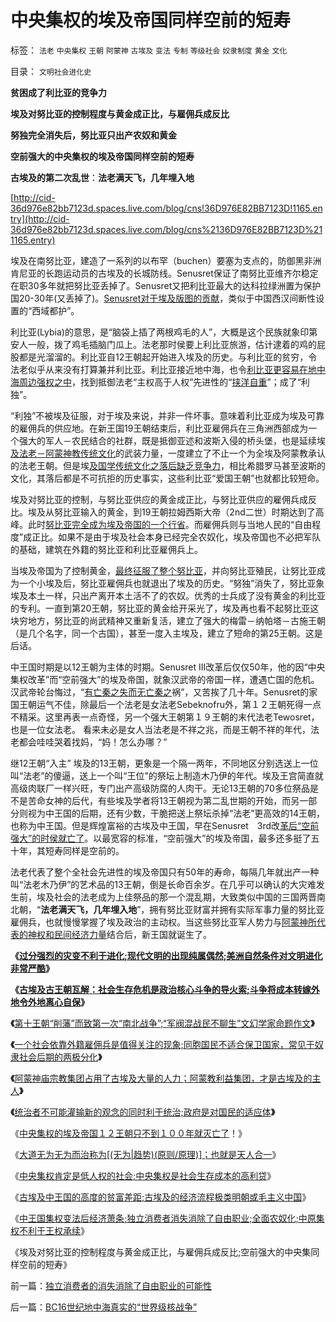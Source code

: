# 中央集权的埃及帝国同样空前的短寿

标签： `法老` `中央集权` `王朝` `阿蒙神` `古埃及` `变法` `专制` `等级社会` `奴隶制度` `黄金` `文化` 

目录： `文明社会进化史`

**贫困成了利比亚的竞争力**

**埃及对努比亚的控制程度与黄金成正比，与雇佣兵成反比**

**努独完全消失后，努比亚只出产农奴和黄金**

**空前强大的中央集权的埃及帝国同样空前的短寿**

**古埃及的第二次乱世**：**法老满天飞，几年埋入地**

[http://cid-36d976e82bb7123d.spaces.live.com/blog/cns!36D976E82BB7123D!1165.entry](http://cid-36d976e82bb7123d.spaces.live.com/blog/cns%2136D976E82BB7123D%211165.entry)

埃及在南努比亚，建造了一系列的以布罕（buchen）要塞为支点的，防御黑非洲肯尼亚的长跑运动员的古埃及的长城防线。Senusret保证了南努比亚维齐尔稳定在职30多年就把努比亚丢掉了。Senusret又把利比亚最大的达科拉绿洲置为保护国20-30年(又丢掉了)。[Senusret对于埃及版图的贡献](../../../2008/11/20/300万适农区，2000年中国历史文明的含义.md)，类似于中国西汉间断性设置的“西域都护”。

利比亚(Lybia)的意思，是“脑袋上插了两根鸡毛的人”，大概是这个民族就象印第安人一般，拨了鸡毛插脑门瓜上。法老那时侯要上利比亚旅游，估计逮着的鸡的屁股都是光溜溜的。利比亚自12王朝起开始进入埃及的历史。与利比亚的贫穷，令法老似乎从来没有打算兼并利比亚。利比亚接近地中海，也令[利比亚更容易在地中海周边强权之中](../../../2010/3/20/政治只是经济学中的一种组织要素.md)，找到抵御法老“主权高于人权”先进性的“[挟洋自重](../../../2010/3/22/中国应该开始学会讲实力.md)”；成了“利独”。

“利独”不被埃及征服，对于埃及来说，并非一件坏事。意味着利比亚成为埃及可靠的雇佣兵的供应地。在新王国19王朝结束后，利比亚雇佣兵在三角洲西部成为一个强大的军人－农民结合的社群，既是抵御亚述和波斯入侵的桥头堡，也是延续埃[及法老－阿蒙神教传统文化](../../../2009/9/28/中国怀旧复古的乌托邦传统文化.md)的武装力量，一度建立了不止一个为全埃及阿蒙教承认的法老王朝。但是埃[及国学传统文化之落后缺乏竞争力](../../../2009/7/11/以传统文化对抗普世价值观是形同自杀.md)，相比希腊罗马甚至波斯的文化，其落后都是不可抗拒的历史事实，这些利比亚“爱国王朝”也就都比较短命。

埃及对努比亚的控制，与努比亚供应的黄金成正比，与努比亚供应的雇佣兵成反比。埃及从努比亚输入的黄金，到19王朝拉姆西斯大帝（2nd二世）时期达到了高峰。此时[努比亚完全成为埃及帝国的一个行省](../../../2009/11/6/语言文化和交易成本和分离统一的关系.md)。而雇佣兵则与当地人民的“自由程度”成正比。如果不是由于埃及社会本身已经完全农奴化，埃及帝国也不必把军队的基础，建筑在外籍的努比亚和利比亚雇佣兵上。

当埃及帝国为了控制黄金，[最终征服了整个努比亚](../../../2009/10/1/大国霸权主义阻碍中国和平崛起.md)，并向努比亚殖民，让努比亚成为一个小埃及后，努比亚雇佣兵也就退出了埃及的历史。“努独”消失了，努比亚象埃及本土一样，只出产离开本土活不了的农奴。优秀的士兵成了没有黄金的利比亚的专利。一直到第20王朝，努比亚的黄金给开采光了，埃及再也看不起努比亚这块穷地方，努比亚的尚武精神又重新复活，建立了强大的梅雷－纳帕塔－古施王朝（是几个名字，同一个古国），甚至一度入主埃及，建立了短命的第25王朝。这是后话。

中王国时期是以12王朝为主体的时期。Senusret
III改革后仅仅50年，他的因“中央集权改革”而“空前强大”的埃及帝国，就象汉武帝的帝国一样，遭遇亡国的危机。汉武帝轮台悔过，“[有亡秦之失而无亡秦之](../../../2009/2/12/西汉经济危机中的汉昭帝霍光新政.md)祸”，又苦挨了几十年。Senusret的家国王朝运气不佳，除最后一个法老是女法老Sebeknofru外，第１２王朝死得一点不精采。这里再表一点奇怪，另一个强大王朝第１９王朝的末代法老Tewosret，也是一位女法老。
看来未必是女人当法老是不祥之兆，而是王朝不祥的年代，法老都会哇哇哭着找妈，“妈！怎么办哪？”

继12王朝“入主”
埃及的13王朝，更象是一个隔一两年，不同地区分别选送上一位叫“法老”的傻逼，送上一个叫“王位”的祭坛上制造木乃伊的年代。埃及王宫简直就高级肉联厂一样兴旺，专门出产高级防腐的人肉干。无论13王朝的70多位祭品是不是苦命女神的后代，有些埃及学者将13王朝视为第二乱世期的开始，而另一部分则视为中王国的后期，还有少数，干脆把送上祭坛杀掉“法老”更高效的14王朝，也称为中王国。但是辉煌富裕的古埃及中王国，早在Senusret　3rd改[革后“空前强大”的时侯就亡了](http://darthvad.blog.163.com/blog/static/53399470200952022756501/)。以最宽容的标准，“空前强大”的埃及帝国，最多还多挺了五十年，其短寿同样是空前的。

法老代表了整个全社会先进性的埃及帝国只有50年的寿命，每隔几年就出产一种叫“法老木乃伊”的艺术品的13王朝，倒是长命百余岁。在几乎可以确认的大灾难发生前，埃及社会的法老成为上佳祭品的那一个混乱期，大致类似中国的三国两晋南北朝，“**法老满天飞，几年埋入地**”，拥有努比亚财富并拥有实际军事力量的努比亚雇佣兵，也就慢慢掌握了埃及政治的主动权。当这些努比亚军人势力与[阿蒙神所代表的神权和民间经济力量](../../../2010/4/8/古埃及的“国学”阿蒙教是古埃及历史的主线.md)结合后，新王国就诞生了。

**《**[**过分强烈的灾变不利于进化;现代文明的出现纯属偶然;美洲自然条件对文明进化非常严酷**](../../../2010/4/19/美洲自然条件对文明进化非常严酷.md)**》**

**《**[**古埃及古王朝瓦解：社会生存危机是政治核心斗争的导火索;斗争将成本转嫁外地令外地离心自保**](../../../2010/4/19/社会生存危机是政治核心斗争的导火索.md)**》**

**《**[第十王朝“削藩”而致第一次“南北战争”;“军阀混战民不聊生”文幻学家命题作文](../../../2010/4/27/“军阀混战民不聊生”文幻学家命题作文.md)**》**

**《**[一个社会依靠外籍雇佣兵是值得关注的现象;同胞国民不适合保卫国家，常见于奴隶社会后期的两极分化](../../../2010/4/27/一个社会依靠外籍雇佣兵是值得关注的现象.md)**》**

**《**[阿蒙神庙宗教集团占用了古埃及大量的人力；阿蒙教利益集团，才是古埃及的主人](../../../2010/4/27/阿蒙教利益集团，才是古埃及的主人.md)**》**

**《**[统治者不可能灌输新的观念的同时利于统治;政府是对国民的适应体](../../../2010/4/27/统治者不可能灌输新的观念的同时利于统治.md)**》**

《[中央集权的埃及帝国１２王朝只不到１００年就灭亡了](../../../2010/4/28/中央集权令埃及帝国不到１００年就灭亡了！.md)！》

《[大道无为无为而治称为[(无为|趋势)(原则/原理)]；也就是天人合一](../../../2010/4/28/大道无为：任何历史和现实的政策必须顺势而为.md)》

《[中央集权肯定是低人权的社会;中央集权是社会生存成本的高利贷](../../../2010/4/28/中央集权是社会生存成本的高利贷.md)》

《[古埃及中王国的高度的贫富差距;古埃及的经济流程极类明朝或毛主义中国](../../../2010/4/29/古埃及中王国的经济流程极类明朝.md)》

《[中王国集权变法后经济萧条;独立消费者消失消除了自由职业;全面农奴化;中原集权不利于王权承续](../../../2010/4/29/独立消费者的消失消除了自由职业的可能性.md)》

《埃及对努比亚的控制程度与黄金成正比，与雇佣兵成反比;空前强大的中央集同样空前的短寿》



前一篇：[独立消费者的消失消除了自由职业的可能性](../../../2010/4/29/独立消费者的消失消除了自由职业的可能性.md)

后一篇：[BC16世纪地中海真实的“世界级核战争”](../../../2010/4/30/BC16世纪地中海真实的“世界级核战争”.md)